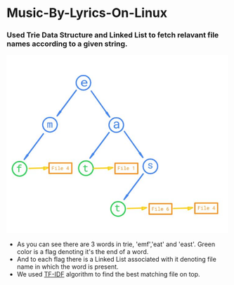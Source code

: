 # Music-By-Lyrics-On-Linux
### Used Trie Data Structure and Linked List to fetch relavant file names according to a given string.

![](img.JPG/)

- As you can see there are 3 words in trie, 'emf','eat' and 'east'. Green color is a flag denoting it's the end of a word.
- And to each flag there is a Linked List associated with it denoting file name in which the word is present.
- We used [TF-IDF](https://en.wikipedia.org/wiki/Tf%E2%80%93idf) algorithm to find the best matching file on top.
